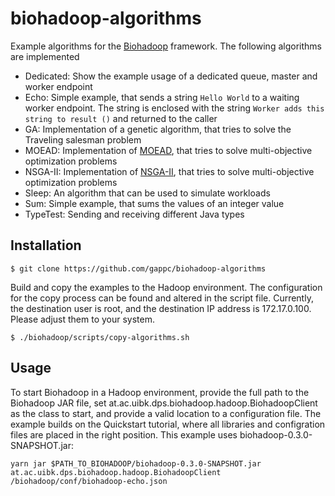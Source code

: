 biohadoop-algorithms
====================

Example algorithms for the [Biohadoop](https://github.com/gappc/biohadoop) framework. The following algorithms are implemented
* Dedicated: Show the example usage of a dedicated queue, master and worker endpoint
* Echo: Simple example, that sends a string `Hello World` to a waiting worker endpoint. The string is enclosed with the string `Worker adds this string to result ()` and returned to the caller
* GA: Implementation of a genetic algorithm, that tries to solve the Traveling salesman problem
* MOEAD: Implementation of [MOEAD](http://dces.essex.ac.uk/staff/qzhang/papers/moead.pdf), that tries to solve multi-objective optimization problems
* NSGA-II: Implementation of [NSGA-II](http://www.iitk.ac.in/kangal/Deb_NSGA-II.pdf), that tries to solve multi-objective optimization problems
* Sleep: An algorithm that can be used to simulate workloads
* Sum: Simple example, that sums the values of an integer value
* TypeTest: Sending and receiving different Java types

## Installation
```
$ git clone https://github.com/gappc/biohadoop-algorithms
```
Build and copy the examples to the Hadoop environment. The configuration for the copy process can be found and altered in the script file. Currently, the destination user is root, and the destination IP address is 172.17.0.100. Please adjust them to your system.
```
$ ./biohadoop/scripts/copy-algorithms.sh
```
## Usage
To start Biohadoop in a Hadoop environment, provide the full path to the Biohadoop JAR file, set at.ac.uibk.dps.biohadoop.hadoop.BiohadoopClient as the class to start, and provide a valid location to a configuration file. The example builds on the Quickstart tutorial, where all libraries and configration files are placed in the right position. This example uses biohadoop-0.3.0-SNAPSHOT.jar:
```
yarn jar $PATH_TO_BIOHADOOP/biohadoop-0.3.0-SNAPSHOT.jar at.ac.uibk.dps.biohadoop.hadoop.BiohadoopClient /biohadoop/conf/biohadoop-echo.json
```
